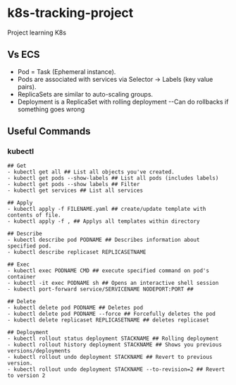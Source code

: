 # k8s-tracking-project
Project learning K8s

## Vs ECS
- Pod = Task (Ephemeral instance).
- Pods are associated with services via Selector -> Labels (key value pairs).
- ReplicaSets are similar to auto-scaling groups.
- Deployment is a ReplicaSet with rolling deployment
--Can do rollbacks if something goes wrong

## Useful Commands
### kubectl
    ## Get
    - kubectl get all ## List all objects you've created.
    - kubectl get pods --show-labels ## List all pods (includes labels)
    - kubectl get pods --show labels ## Filter
    - kubectl get services ## List all services

    ## Apply
    - kubectl apply -f FILENAME.yaml ## create/update template with contents of file.
    - kubectl apply -f , ## Applys all templates within directory

    ## Describe
    - kubectl describe pod PODNAME ## Describes information about specified pod.
    - kubectl describe replicaset REPLICASETNAME

    ## Exec
    - kubectl exec PODNAME CMD ## execute specified command on pod's container
    - kubectl -it exec PODNAME sh ## Opens an interactive shell session
    - kubectl port-forward service/SERVICENAME NODEPORT:PORT ## 

    ## Delete
    - kubectl delete pod PODNAME ## Deletes pod
    - kubectl delete pod PODNAME --force ## Forcefully deletes the pod
    - kubectl delete replicaset REPLICASETNAME ## deletes replicaset

    ## Deployment
    - kubectl rollout status deployment STACKNAME ## Rolling deployment
    - kubectl rollout history deployment STACKNAME ## Shows you previous versions/deployments
    - kubectl rollout undo deployment STACKNAME ## Revert to previous version.
    - kubectl rollout undo deployment STACKNAME --to-revision=2 ## Revert to version 2